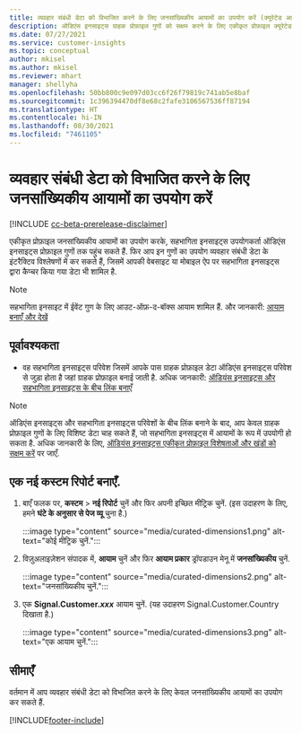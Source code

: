 ```yaml
---
title: व्यवहार संबंधी डेटा को विभाजित करने के लिए जनसांख्यिकीय आयामों का उपयोग करें (क्यूरेटेड आयाम)
description: ऑडिएंस इनसाइट्स ग्राहक प्रोफ़ाइल गुणों को सक्षम करने के लिए एकीकृत प्रोफ़ाइल क्यूरेटेड आयामों का उपयोग करें.
ms.date: 07/27/2021
ms.service: customer-insights
ms.topic: conceptual
author: mkisel
ms.author: mkisel
ms.reviewer: mhart
manager: shellyha
ms.openlocfilehash: 50bb800c9e097d03cc6f26f79819c741ab5e8baf
ms.sourcegitcommit: 1c396394470df8e68c2fafe3106567536ff87194
ms.translationtype: HT
ms.contentlocale: hi-IN
ms.lasthandoff: 08/30/2021
ms.locfileid: "7461105"
---
```

# <a name="use-demographic-dimensions-for-splitting-behavioral-data"></a>व्यवहार संबंधी डेटा को विभाजित करने के लिए जनसांख्यिकीय आयामों का उपयोग करें

[!INCLUDE [cc-beta-prerelease-disclaimer](includes/cc-beta-prerelease-disclaimer.md)]

एकीकृत प्रोफ़ाइल जनसांख्यिकीय आयामों का उपयोग करके, सहभागिता इनसाइट्स उपयोगकर्ता ऑडिएंस इनसाइट्स प्रोफ़ाइल गुणों तक पहुंच सकते हैं. फिर आप इन गुणों का उपयोग व्यवहार संबंधी डेटा के इंटरैक्टिव विश्लेषणों में कर सकते हैं, जिसमें आपकी वेबसाइट या मोबाइल ऐप पर सहभागिता इनसाइट्स द्वारा कैप्चर किया गया डेटा भी शामिल है.

>[!NOTE]
> सहभागिता इनसाइट में ईवेंट गुण के लिए आउट-ऑफ़-द-बॉक्स आयाम शामिल हैं. और जानकारी: [आयाम बनाएँ और देखें](dimensions.md)

## <a name="prerequisite"></a>पूर्वावश्यकता

- वह सहभागिता इनसाइट्स परिवेश जिसमें आपके पास ग्राहक प्रोफ़ाइल डेटा ऑडिएंस इनसाइट्स परिवेश से जुड़ा होता है जहां ग्राहक प्रोफ़ाइल बनाई जाती है. अधिक जानकारी: [ऑडियंस इनसाइट्स और सहभागिता इनसाइट्स के बीच लिंक बनाएँ](integrate-audience-insights-engagement-insights.md)

> [!NOTE]
> ऑडिएंस इनसाइट्स और सहभागिता इनसाइट्स परिवेशों के बीच लिंक बनाने के बाद, आप केवल ग्राहक प्रोफ़ाइल गुणों के लिए विशिष्ट डेटा चाह सकते हैं, जो सहभागिता इनसाइट्स में आयामों के रूप में उपयोगी हो सकता है. अधिक जानकारी के लिए, [ऑडियंस इनसाइट्स एकीकृत प्रोफ़ाइल विशेषताओं और खंडों को सक्षम करें](integrate-audience-insights-engagement-insights.md#enable-audience-insights-unified-profiles-attributes-and-segments) पर जाएँ.<!--note from editor: Suggested. -->

## <a name="create-a-new-custom-report"></a>एक नई कस्टम रिपोर्ट बनाएँ.

1. बाएँ फलक पर, **कस्टम** > **नई रिपोर्ट** चुनें और फिर अपनी इच्छित मीट्रिक चुनें. (इस उदाहरण के लिए, हमने **घंटे के अनुसार से पेज व्यू** चुना है.)

    :::image type="content" source="media/curated-dimensions1.png" alt-text="कोई मीट्रिक चुनें.":::

2. विज़ुअलाइज़ेशन संपादक में, **आयाम** चुनें और फिर **आयाम प्रकार** ड्रॉपडाउन मेनू में **जनसांख्यिकीय** चुनें.

    :::image type="content" source="media/curated-dimensions2.png" alt-text="जनसांख्यिकीय चुनें.":::

3. एक **Signal.Customer.*xxx*** आयाम चुनें. (यह उदाहरण Signal.Customer.Country दिखाता है.)

    :::image type="content" source="media/curated-dimensions3.png" alt-text="एक आयाम चुनें.":::
  
## <a name="limitations"></a>सीमाएँ

वर्तमान में आप व्यवहार संबंधी डेटा को विभाजित करने के लिए केवल जनसांख्यिकीय आयामों का उपयोग कर सकते हैं.


[!INCLUDE[footer-include](../includes/footer-banner.md)]
